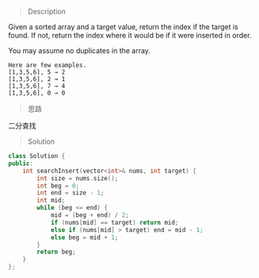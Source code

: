 > Description

Given a sorted array and a target value, return the index if the target is found. If not, return the index where it would be if it were inserted in order.

You may assume no duplicates in the array.

```
Here are few examples.
[1,3,5,6], 5 → 2
[1,3,5,6], 2 → 1
[1,3,5,6], 7 → 4
[1,3,5,6], 0 → 0
```

> 思路

二分查找

> Solution

```C++
class Solution {
public:
	int searchInsert(vector<int>& nums, int target) {
		int size = nums.size();
		int beg = 0;
		int end = size - 1;
		int mid;
		while (beg <= end) {
			mid = (beg + end) / 2;
			if (nums[mid] == target) return mid;
			else if (nums[mid] > target) end = mid - 1;
			else beg = mid + 1;
		}
		return beg;
	}
};
```
